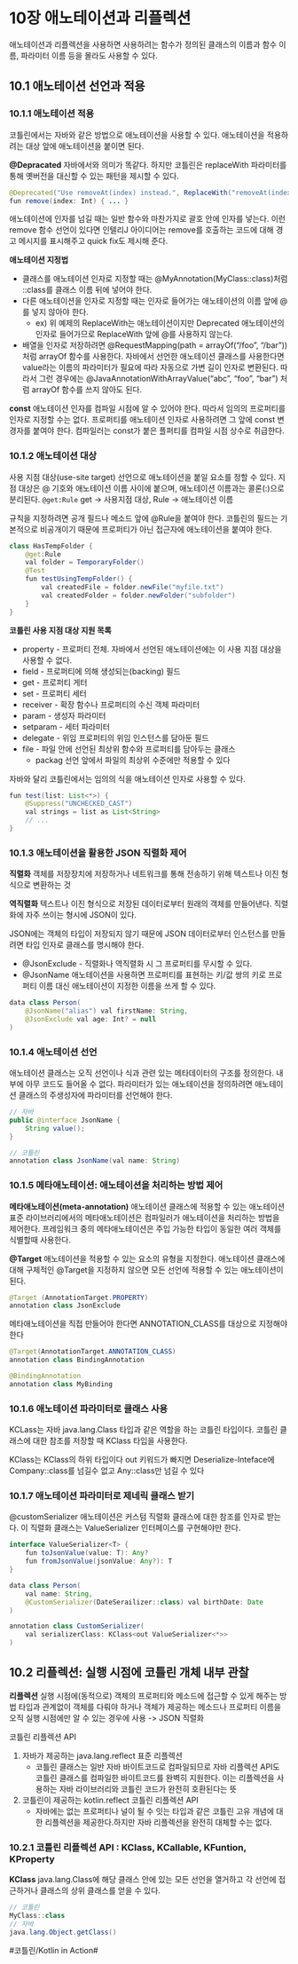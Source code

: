 # 10장 애노테이션과 리플렉션
애노테이션과 리플렉션을 사용하면 사용하려는 함수가 정의된 클래스의 이름과 함수 이름, 파라미터 이름 등을 몰라도 사용할 수 있다.

## 10.1 애노테이션 선언과 적용
### 10.1.1 애노테이션 적용
코틀린에서는 자바와 같은 방법으로 애노테이션을 사용할 수 있다.
애노테이션을 적용하려는 대상 앞에 애노테이션을 붙이면 된다.

**@Depracated**
자바에서와 의미가 똑같다. 하지만 코틀린은 replaceWith 파라미터를 통해 옛버전을 대신할 수 있는 패턴을 제시할 수 있다.

```java
@Deprecated("Use removeAt(index) instead.", ReplaceWith("removeAt(index)"))
fun remove(index: Int) { ... }
```

애노테이션에 인자를 넘길 때는 일반 함수와 마찬가지로 괄호 안에 인자를 넣는다. 이런 remove 함수 선언이 있다면 인텔리J 아이디어는 remove를 호출하는 코드에 대해 경고 메시지를 표시해주고 quick fix도 제시해 준다.


**애노테이션 지정법**
- 클래스를 애노테이션 인자로 지정할 때는 @MyAnnotation(MyClass::class)처럼 ::class를 클래스 이름 뒤에 넣어야 한다.
- 다른 애노테이션을 인자로 지정할 때는 인자로 들어가는 애노테이션의 이름 앞에 @를 넣지 않아야 한다.
	- ex) 위 예제의 ReplaceWith는 애노테이션이지만 Deprecated 애노테이션의 인자로 들어가므로 ReplaceWith 앞에 @를 사용하지 않는다.
- 배열을 인자로 저장하려면 @RequestMapping(path = arrayOf(“/foo”, “/bar”)) 처럼 arrayOf 함수를 사용한다. 자바에서 선언한 애노테이션 클래스를 사용한다면 value라는 이름의 파라미터가 필요에 따라 자동으로 가변 길이 인자로 변환된다. 따라서 그런 경우에는 @JavaAnnotationWithArrayValue(“abc”, “foo”, “bar”) 처럼 arrayOf 함수를 쓰지 않아도 된다.

**const**
애노테이션 인자를 컴파일 시점에 알 수 있어야 한다. 따라서 임의의 프로퍼티를 인자로 지정할 수는 없다. 프로퍼티를 애노테이션 인자로 사용하려면 그 앞에 const 변경자를 붙여야 한다. 컴파일러는 const가 붙은 플퍼티를 컴파일 시점 상수로 취급한다.


### 10.1.2 애노테이션 대상
사용 지점 대상(use-site target) 선언으로 애노테이션을 붙일 요소를 정할 수 있다.
지점 대상은 @ 기호와 애노테이션 이름 사이에 붙으며, 애노테이션 이름과는 콜론(:)으로 분리된다.
`@get:Rule`  get -> 사용지점 대상,   Rule -> 애노테이션 이름

규칙을 지정하려면 공개 필드나 메소드 앞에 @Rule을 붙여야 한다. 
코틀린의 필드는 기본적으로 비공개이기 때문에 프로퍼티가 아닌 접근자에 애노테이션을 붙여야 한다.

```java
class HasTempFolder {
	@get:Rule
	val folder = TemporaryFolder() 
	@Test
	fun testUsingTempFolder() {
		val createdFile = folder.newFile("myfile.txt")
		val createdFolder = folder.newFolder("subfolder")
	}
}
```

**코틀린 사용 지점 대상 지원 목록**
- property - 프로퍼티 전체. 자바에서 선언된 애노테이션에는 이 사용 지점 대상을 사용할 수 없다.
- field - 프로퍼티에 의해 생성되는(backing) 필드
- get - 프로퍼티 게터
- set - 프로퍼티 세터
- receiver - 확장 함수나 프로퍼티의 수신 객체 파라미터
- param - 생성자 파라미터
- setparam - 세터 파라미터
- delegate - 위임 프로퍼티의 위임 인스턴스를 담아둔 필드
- file - 파일 안에 선언된 최상위 함수와 프로퍼티를 담아두는 클래스
	- packag 선언 앞에서 파일의 최상위 수준에만 적용할 수 있다


자바와 달리 코틀린에서는 임의의 식을 애노테이션 인자로 사용할 수 있다.
```java
fun test(list: List<*>) {
	@Suppress("UNCHECKED_CAST")
	val strings = list as List<String>
	// ...
}
```


### 10.1.3 애노테이션을 활용한 JSON 직렬화 제어
**직렬화**
객체를 저장장치에 저장하거나 네트워크를 통해 전송하기 위해 텍스트나 이진 형식으로 변환하는 것

**역직렬화**
텍스트나 이진 형식으로 저장된 데이터로부터 원래의 객체를 만들어낸다. 직렬화에 자주 쓰이는 형시에 JSON이 있다.	

JSON에는 객체의 타입이 저장되지 않기 때문에 JSON 데이터로부터 인스턴스를 만들려면 타입 인자로 클래스를 명시해야 한다.

- @JsonExclude - 직렬화나 역직렬화 시 그 프로퍼티를 무시할 수 있다.
- @JsonName 애노테이션을 사용하면 프로퍼티를 표현하는 키/값 쌍의 키로 프로퍼티 이름 대신 애노테이션이 지정한 이름을 쓰게 할 수 있다.

```java
data class Person(
	@JsonName("alias") val firstName: String,
	@JsonExclude val age: Int? = null
)
```

### 10.1.4 애노테이션 선언
애노테이션 클래스는 오직 선언이나 식과 관련 있는 메타데이터의 구조를 정의한다.
내부에 아무 코드도 들어올 수 없다.
파라미터가 있는 애노테이션을 정의하려면 애노테이션 클래스의 주생성자에 파라미터를 선언해야 한다.

```java 
// 자바
public @interface JsonName {
	String value();
}

// 코틀린 
annotation class JsonName(val name: String)
```


### 10.1.5 메타애노테이션: 애노테이션을 처리하는 방법 제어
**메타애노테이션(meta-annotation)**
애노테이션 클래스에 적용할 수 있는 애노테이션
표준 라이브러리에서의 메타애노테이션은 컴파일러가 애노테이션을 처리하는 방법을 제어한다.
프레임워크 중의 메타애노테이션은 주입 가능한 타입이 동일한 여러 객체를 식별할때 사용한다.

**@Target**
애노테이션을 적용할 수 있는 요소의 유형을 지정한다. 애노테이션 클래스에 대해 구체적인 @Target을 지정하지 않으면 모든 선언에 적용할 수 있는 애노테이션이 된다.

```java
@Target (AnnotationTarget.PROPERTY)
annotation class JsonExclude
```

메타애노테이션을 직접 만들어야 한다면 ANNOTATION_CLASS를 대상으로 지정해야 한다
```java
@Target(AnnotationTarget.ANNOTATION_CLASS)
annotation class BindingAnnotation

@BindingAnnotation
annotation class MyBinding
```


### 10.1.6 애노테이션 파라미터로 클래스 사용
KCLass는 자바 java.lang.Class 타입과 같은 역할을 하는 코틀린 타입이다. 코틀린 클래스에 대한 참조를 저장할 때 KClass 타입을 사용한다. 

KClass<CompanyImpl>는 KClass<out Any>의 하위 타입이다
out 키워드가 빠지면 Deserialize-Inteface에 Company::class를 넘길수 없고 Any::class만 넘길 수 있다


### 10.1.7 애노테이션 파라미터로 제네릭 클래스 받기
@customSerializer 애노테이션은 커스텀 직렬화 클래스에 대한 참조를 인자로 받는다.
이 직렬화 클래스는 ValueSerializer 인터페이스를 구현해야만 한다.
```java
interface ValueSerializer<T> {
	fun toJsonValue(value: T): Any?
	fun fromJsonValue(jsonValue: Any?): T
}

data class Person(
	val name: String,
	@CustomSerializer(DateSerailizer::class) val birthDate: Date
)

annotation class CustomSerializer(
	val serializerClass: KClass<out ValueSerializer<*>>
)
```


## 10.2 리플렉션: 실행 시점에 코틀린 개체 내부 관찰
**리플렉션**
실행 시점에(동적으로) 객체의 프로퍼티와 메소드에 접근할 수 있게 해주는 방법
타입과 관계없이 객체를 다뤄야 하거나 객체가 제공하는 메소드나 프로퍼티 이름을 오직 실행 시점에만 알 수 있는 경우에 사용 -> JSON 직렬화

코틀린 리플렉션 API
1. 자바가 제공하는 java.lang.reflect 표준 리플렉션
	- 코틀린 클래스는 일반 자바 바이트코드로 컴파일되므로 자바 리플렉션 API도 코틀린 클래스를 컴파일한 바이트코드를 완벽히 지원한다. 이는 리플렉션을 사용하는 자바 라이브러리와 코틀린 코드가 완전히 호환된다는 뜻
2. 코틀린이 제공하는 kotlin.reflect 코틀린 리플렉션 API
	- 자바에는 없는 프로퍼티나 널이 될 수 잇는 타입과 같은 코틀린 고유 개념에 대한 리플렉션을 제공한다.하지만 자바 리플렉션을 완전히 대체할 수는 없다.

### 10.2.1 코틀린 리플렉션 API : KClass, KCallable, KFuntion, KProperty
**KClass**
java.lang.Class에 해당
클래스 안에 있는 모든 선언을 열거하고 각 선언에 접근하거나 클래스의 상위 클래스를 얻을 수 있다.

```java
// 코틀린
MyClass::class
// 자바
java.lang.Object.getClass()
```









#코틀린/Kotlin in Action#
